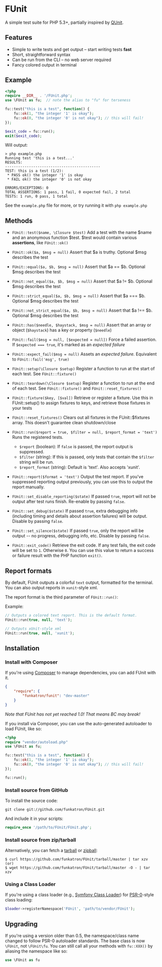 # FUnit

A simple test suite for PHP 5.3+, partially inspired by [QUnit](http://docs.jquery.com/QUnit).

## Features

* Simple to write tests and get output – start writing tests **fast**
* Short, straightforward syntax
* Can be run from the CLI – no web server required
* Fancy colored output in terminal

## Example

``` php
<?php
require __DIR__ . '/FUnit.php';
use \FUnit as fu;  // note the alias to "fu" for terseness

fu::test("this is a test", function() {
	fu::ok(1, "the integer '1' is okay");
	fu::ok(0, "the integer '0' is not okay"); // this will fail!
});

$exit_code = fu::run();
exit($exit_code);
```

Will output:

	> php example.php
    Running test 'this is a test...'
	RESULTS:
	--------------------------------------------
	TEST: this is a test (1/2):
	 * PASS ok() the integer '1' is okay
	 * FAIL ok() the integer '0' is not okay

	ERRORS/EXCEPTIONS: 0
	TOTAL ASSERTIONS: 1 pass, 1 fail, 0 expected fail, 2 total
	TESTS: 1 run, 0 pass, 1 total

See the `example.php` file for more, or try running it with `php example.php`


## Methods

* `FUnit::test($name, \Closure $test)`
  Add a test with the name $name and an anonymous function $test. $test would contain various **assertions**, like `FUnit::ok()`

* `FUnit::ok($a, $msg = null)`
  Assert that $a is truthy. Optional $msg describes the test

* `FUnit::equal($a, $b, $msg = null)`
  Assert that $a == $b. Optional $msg describes the test

* `FUnit::not_equal($a, $b, $msg = null)`
  Assert that $a != $b. Optional $msg describes the test

* `FUnit::strict_equal($a, $b, $msg = null)`
  Assert that $a === $b. Optional $msg describes the test

* `FUnit::not_strict_equal($a, $b, $msg = null)`
  Assert that $a !== $b. Optional $msg describes the test

* `FUnit::has($needle, $haystack, $msg = null)`
  Assert that an array or object (`$haystack`) has a key or property (`$needle`)

* `FUnit::fail($msg = null, [$expected = null])`
  Force a failed assertion. If `$expected === true`, it's marked as an *expected failure*

* `FUnit::expect_fail($msg = null)`
  Assets an *expected failure.* Equivalent to `FUnit::fail('msg', true)`

* `FUnit::setup(\Closure $setup)`
  Register a function to run at the start of each test. See `FUnit::fixture()`

* `FUnit::teardown(\Closure $setup)`
  Register a function to run at the end of each test. See `FUnit::fixture()` and `FUnit::reset_fixtures()`

* `FUnit::fixture($key, [$val])`
  Retrieve or register a fixture. Use this in FUnit::setup() to assign fixtures to keys, and retrieve those fixtures in your tests

* `FUnit::reset_fixtures()`
  Clears out all fixtures in the FUnit::$fixtures array. This doesn't guarantee clean shutdown/close

* `FUnit::run($report = true, $filter = null, $report_format = 'text')`
  Runs the registered tests.
  * `$report` (boolean): If `false` is passed, the report output is suppressed.
  * `$filter` (string): If this is passed, only tests that contain the `$filter` string will be run.
  * `$report_format` (string): Default is 'text'. Also accepts 'xunit'.

* `FUnit::report($format = 'text')`
  Output the test report. If you've suppressed reporting output previously, you can use this to output the report manually.

* `FUnit::set_disable_reporting($state)`
  If passed `true`, report will not be output after test runs finish. Re-enable by passing `false`.

* `FUnit::set_debug($state)`
  If passed `true`, extra debugging info (including timing and details about assertion failures) will be output. Disable by passing `false`.

* `FUnit::set_silence($state)`
  If passed `true`, only the report will be output -- no progress, debugging info, etc. Disable by passing `false`.

* `FUnit::exit_code()`
  Retrieve the exit code. If any test fails, the exit code will be set to `1`. Otherwise `0`. You can use this value to return a success or failure result with the PHP function `exit()`.

## Report formats

By default, FUnit outputs a colorful `text` output, formatted for the terminal. You can also output reports in `xunit`-style xml.

The report format is the third parameter of `FUnit::run()`:

Example:
``` php
// Outputs a colored text report. This is the default format.
FUnit::run(true, null, 'text');

// Outputs xUnit-style xml
FUnit::run(true, null, 'xunit');
```


## Installation
### Install with Composer
If you're using [Composer](https://github.com/composer/composer) to manage dependencies, you can add FUnit with it.

``` json
{
	"require": {
		"funkatron/funit": "dev-master"
	}
}
```

*Note that FUnit has not yet reached 1.0! That means BC may break!*

If you install via Composer, you can use the auto-generated autoloader to load FUnit, like so:

``` php
<?php
require "vendor/autoload.php"
use \FUnit as fu;

fu::test("this is a test", function() {
    fu::ok(1, "the integer '1' is okay");
    fu::ok(0, "the integer '0' is not okay"); // this will fail!
});

fu::run();
```

### Install source from GitHub
To install the source code:

	git clone git://github.com/funkatron/FUnit.git

And include it in your scripts:

``` php
require_once '/path/to/FUnit/FUnit.php';
```

### Install source from zip/tarball
Alternatively, you can fetch a [tarball](https://github.com/funkatron/FUnit/tarball/master) or [zipball](https://github.com/funkatron/FUnit/zipball/master):

    $ curl https://github.com/funkatron/FUnit/tarball/master | tar xzv
    (or)
    $ wget https://github.com/funkatron/FUnit/tarball/master -O - | tar xzv

### Using a Class Loader
If you're using a class loader (e.g., [Symfony Class Loader](https://github.com/symfony/ClassLoader)) for [PSR-0](https://github.com/php-fig/fig-standards/blob/master/accepted/PSR-0.md)-style class loading:

``` php
$loader->registerNamespace('FUnit', 'path/to/vendor/FUnit');
```

## Upgrading

If you're using a version older than 0.5, the namespace/class name changed to follow PSR-0 autoloader standards. The base class is now `\FUnit`, not `\FUnit\fu`. You can still call all your methods with `fu::XXX()` by aliasing the namespace like so:
``` php
use \FUnit as fu
```

